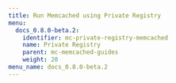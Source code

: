 ```yaml
---
title: Run Memcached using Private Registry
menu:
  docs_0.8.0-beta.2:
    identifier: mc-private-registry-memcached
    name: Private Registry
    parent: mc-memcached-guides
    weight: 20
menu_name: docs_0.8.0-beta.2
---
```


